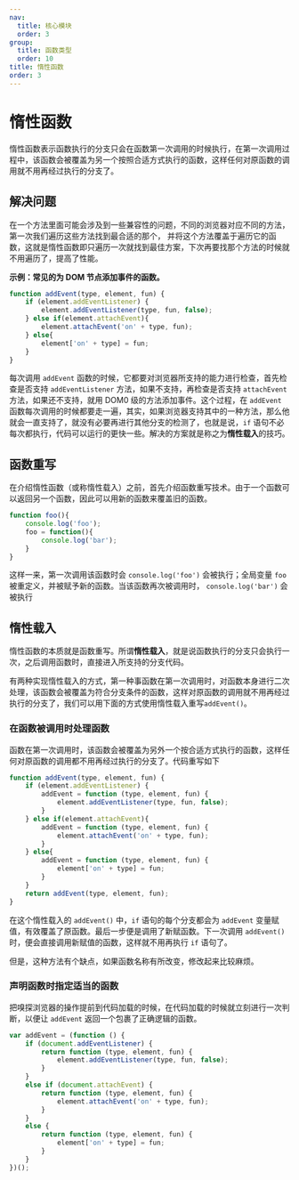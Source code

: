 ```yaml
---
nav:
  title: 核心模块
  order: 3
group:
  title: 函数类型
  order: 10
title: 惰性函数
order: 3
---
```


# 惰性函数

惰性函数表示函数执行的分支只会在函数第一次调用的时候执行，在第一次调用过程中，该函数会被覆盖为另一个按照合适方式执行的函数，这样任何对原函数的调用就不用再经过执行的分支了。

## 解决问题

在一个方法里面可能会涉及到一些兼容性的问题，不同的浏览器对应不同的方法，第一次我们遍历这些方法找到最合适的那个， 并将这个方法覆盖于遍历它的函数，这就是惰性函数即只遍历一次就找到最佳方案，下次再要找那个方法的时候就不用遍历了，提高了性能。

**示例：常见的为 DOM 节点添加事件的函数。**

```javascript
function addEvent(type, element, fun) {
    if (element.addEventListener) {
        element.addEventListener(type, fun, false);
    } else if(element.attachEvent){
        element.attachEvent('on' + type, fun);
    } else{
        element['on' + type] = fun;
    }
}
```

每次调用 `addEvent` 函数的时候，它都要对浏览器所支持的能力进行检查，首先检查是否支持 `addEventListener` 方法，如果不支持，再检查是否支持 `attachEvent` 方法，如果还不支持，就用 DOM0 级的方法添加事件。这个过程，在 `addEvent` 函数每次调用的时候都要走一遍，其实，如果浏览器支持其中的一种方法，那么他就会一直支持了，就没有必要再进行其他分支的检测了，也就是说，`if` 语句不必每次都执行，代码可以运行的更快一些。解决的方案就是称之为**惰性载入**的技巧。

## 函数重写

在介绍惰性函数（或称惰性载入）之前，首先介绍函数重写技术。由于一个函数可以返回另一个函数，因此可以用新的函数来覆盖旧的函数。

```javascript
function foo(){
    console.log('foo');
    foo = function(){
        console.log('bar');
    }
}
```

这样一来，第一次调用该函数时会 `console.log('foo')` 会被执行；全局变量 `foo` 被重定义，并被赋予新的函数。当该函数再次被调用时，  `console.log('bar')` 会被执行


## 惰性载入

惰性函数的本质就是函数重写。所谓**惰性载入**，就是说函数执行的分支只会执行一次，之后调用函数时，直接进入所支持的分支代码。

有两种实现惰性载入的方式，第一种事函数在第一次调用时，对函数本身进行二次处理，该函数会被覆盖为符合分支条件的函数，这样对原函数的调用就不用再经过执行的分支了，我们可以用下面的方式使用惰性载入重写`addEvent()`。

### 在函数被调用时处理函数

函数在第一次调用时，该函数会被覆盖为另外一个按合适方式执行的函数，这样任何对原函数的调用都不用再经过执行的分支了。代码重写如下

```javascript
function addEvent(type, element, fun) {
    if (element.addEventListener) {
        addEvent = function (type, element, fun) {
            element.addEventListener(type, fun, false);
        }
    } else if(element.attachEvent){
        addEvent = function (type, element, fun) {
            element.attachEvent('on' + type, fun);
        }
    } else{
        addEvent = function (type, element, fun) {
            element['on' + type] = fun;
        }
    }
    return addEvent(type, element, fun);
}
```

在这个惰性载入的 `addEvent()` 中，`if` 语句的每个分支都会为 `addEvent` 变量赋值，有效覆盖了原函数。最后一步便是调用了新赋函数。下一次调用 `addEvent()` 时，便会直接调用新赋值的函数，这样就不用再执行 `if` 语句了。

但是，这种方法有个缺点，如果函数名称有所改变，修改起来比较麻烦。

### 声明函数时指定适当的函数

把嗅探浏览器的操作提前到代码加载的时候，在代码加载的时候就立刻进行一次判断，以便让 `addEvent` 返回一个包裹了正确逻辑的函数。

```javascript
var addEvent = (function () {
    if (document.addEventListener) {
        return function (type, element, fun) {
            element.addEventListener(type, fun, false);
        }
    }
    else if (document.attachEvent) {
        return function (type, element, fun) {
            element.attachEvent('on' + type, fun);
        }
    }
    else {
        return function (type, element, fun) {
            element['on' + type] = fun;
        }
    }
})();
```


